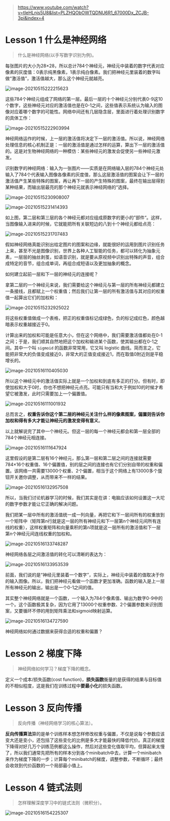 > https://www.youtube.com/watch?v=tIeHLnjs5U8&list=PLZHQObOWTQDNU6R1_67000Dx_ZCJB-3pi&index=4

# Lesson 1 什么是神经网络

> 什么是神经网络(以手写数字识别为例)。

每张图片的大小为28×28，所以总计784个神经元，神经元中装着的数字代表对应像素的灰度值：0表示纯黑像素，1表示纯白像素。我们把神经元里装着的数字叫做“激活值”，激活值越大，那么这个神经元就越亮。

![image-20210515222215623](E:\md笔记\images\image-20210515222215623.png)



这些784个神经元组成了网络的第一层。最后一层的十个神经元分别代表0-9这10个数字，这些神经元对应的激活值也是在0-1之间，这些值表示系统认为输入的图像对应着哪个数字的可能性。网络中间还有几层隐含层，里面进行着处理识别数字的具体工作：

![image-20210515222903994](E:\md笔记\images\image-20210515222903994.png)



神经网络运作的时候，上一层的激活值将决定下一层的激活值。所以说，神经网络处理信息的核心机制正是：一层的激活值是通过怎样的运算，算出下一层的激活值的。这是对生物神经网络的一种模仿：某些神经元的激发会促使另一些神经元激发。



识别数字的神经网络：输入为一张图片——实质是在网络输入层的784个神经元处输入了784个代表输入图像各像素的灰度值，那么这层激活值的图案会让下一层的激活值产生某些特殊的图案，再让再下一层的产生特殊的图案，最终在输出层得到某种结果，而输出层最亮的那个神经元就表示神经网络的“选择。

![image-20210515230908007](E:\md笔记\images\image-20210515230908007.png)





![image-20210515231414393](E:\md笔记\images\image-20210515231414393.png)

如上图，第二层和第三层的各个神经元都对应组成原数字的更小的”部件“。这样，当图像输入进来的时候，它就能把所有关联短边的八到十个神经元都给点亮：

![image-20210515231707483](E:\md笔记\images\image-20210515231707483.png)



假如神经网络真能识别出给定图片的图案和边缘，就能很好的运用到图片识别任务上来，甚至不光是图像识别，世界上各种人工智能的任务，都可以转化为抽象元素，一层层的抽丝剥茧，如语音识别，就是要从原视频中识别出特殊的声音，组合成特定的音节，组合成单词，再组合成短语以及更加抽象的概念。



如何建立起前一层和下一层的神经元的连接呢？

拿第二层的一个神经元来说，我们需要给这个神经元与第一层的所有神经元都建立一条接线，且都赋上一个权重值；然后我们让第一层的所有激活值与其对应的权重值一起算出它们的加权和：

![image-20210515232925022](E:\md笔记\images\image-20210515232925022.png)



将这些权重值做成一个表格，把正的权重值标记成绿色，负的标记成红色，颜色越暗表示权重越接近于0。



计算出来的加权和可能是任意大小，但在这个网络中，我们需要激活值都处在0-1之间；于是，我们顺其自然地把这个加权和输进某个函数，使其输出都在0-1之间。其中一个叫 `sigmoid` 的函数非常常用，它又叫 logistic 曲线。简而言之，它能把非常大的负值变成接近0，非常大的正值变成接近1，而在取值0附近则是平稳增长的。

![image-20210516110405030](E:\md笔记\images\image-20210516110405030.png)



所以这个神经元中的激活值实际上就是一个加权和到底有多正的打分。但有时，即使加权和大于0时，你也不想把神经元点亮。可能只有当和大于例如10的时候才希望它被激发，此时只需要加上一个偏置值。

![image-20210516111001932](E:\md笔记\images\image-20210516111001932.png)



总而言之，**权重告诉你这个第二层的神经元关注什么样的像素图案，偏置则告诉你加权和得有多大才能让神经元的激发变得有意义**。

以上就解说完了其中一个神经元。但这一层的每一个神经元都会和第一层全部的784个神经元相连接。

![image-20210516111647924](E:\md笔记\images\image-20210516111647924.png)



这里假设的是第二层有16个神经元，那么第一层和第二层之间的连接就需要784×16个权重值、16个偏置值，别的层之间的连接也有它们分别自带的权重和偏置。该网络一共需要13000个权重、2个偏置，相当于这个网络上有13000多个旋钮开关邀你调整，从而带来不一样的结果。

![image-20210516132957508](E:\md笔记\images\image-20210516132957508.png)

所以，当我们讨论机器学习的时候，我们其实是在讲：电脑应该如何设置这一大坨的数字参数才能让它正确的解决问题。



我们把某一层中所有的激活值统一成一列向量，再把它和下一层间所有的权重放到一个矩阵中（矩阵第n行就是这一层的所有神经元和下一层第n个神经元间所有连线的权重），这样权重矩阵和向量乘积的第n项就是这一层所有的激活值和下一层第n个神经元间连线权重的加权和。

![image-20210516133748287](E:\md笔记\images\image-20210516133748287.png)



神经网络各层之间激活值的转化可以清晰的表达为：

![image-20210516133953539](E:\md笔记\images\image-20210516133953539.png)



前面，我们说的是“神经元里装着一个数字”，实际上，神经元中装着的值取决于你的输入图像。所以，我们把神经元看做一个函数才更加准确。函数的输入是上一层所有神经元的输出，输出是一个0-1之间的值。

其实整个神经网络就是一个函数，一个输入为784个像素值、输出为数字0-9中的一个。这个函数极其复杂，因为它用了13000个权重参数、2个偏置参数来识别图案，又要循环不停的用到矩阵乘法和sigmoid映射运算。

![image-20210516134727590](E:\md笔记\images\image-20210516134727590.png)



神经网络如何通过数据来获得合适的权重和偏置？

# Lesson 2 梯度下降

>  神经网络如何学习？梯度下降的概念。

定义一个成本/损失函数(cost function)，**损失函数**衡量的是获得的结果与目标值的不相似程度，这是我们在训练过程中**要最小化**的损失函数。

# Lesson 3 反向传播

> 反向传播（神经网络学习的核心算法）。

**反向传播算法**算的是单个训练样本想怎样修改权重与偏置，不仅是说每个参数应该变大还是变小，还包括了这些变化的比例是多大才能最快的降低代价。真正的梯度下降得对好几万个训练范例都这么操作，然后对这些变化值取平均，但算起来太慢了，所以我们通常先把所有的样本分到各个minibatch中去，计算一个minibatch来作为梯度下降的一步；计算每个minibatch的梯度，调整参数，不断循环；最终会收敛到代价函数的一个局部最小值上。

# Lesson 4 链式法则

> 怎样理解深度学习中的链式法则（微积分）。

![image-20210516154225307](E:\md笔记\images\image-20210516154225307.png)

